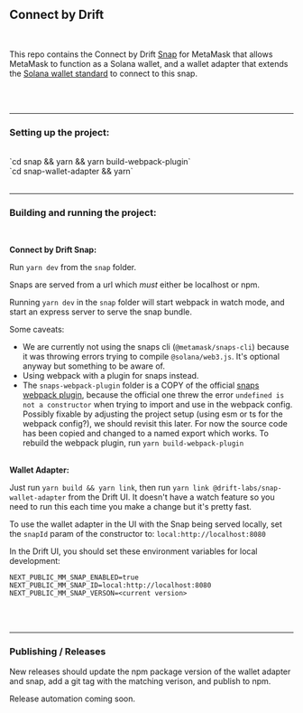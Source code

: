 ## Connect by Drift
<br>


This repo contains the Connect by Drift [Snap]((https://docs.metamask.io/snaps/)) for MetaMask that allows MetaMask to function as a Solana wallet, and a wallet adapter that extends the [Solana wallet standard](https://github.com/solana-labs/wallet-standard) to connect to this snap.

<br><br>

---

### Setting up the project:
<br>
`cd snap && yarn && yarn build-webpack-plugin`<br>
`cd snap-wallet-adapter && yarn`
<br><br>

---

### Building and running the project:
<br>

**Connect by Drift Snap:**

Run `yarn dev` from the `snap` folder. 

Snaps are served from a url which *must* either be localhost or npm. 

Running `yarn dev` in the `snap` folder will start webpack in watch mode, and start an express server to serve the snap bundle.

Some caveats: 
- We are currently not using the snaps cli (`@metamask/snaps-cli`) because it was throwing errors trying to compile `@solana/web3.js`. It's optional anyway but something to be aware of.
- Using webpack with a plugin for snaps instead.
- The `snaps-webpack-plugin` folder is a COPY of the official [snaps webpack plugin](https://github.com/MetaMask/snaps/tree/main/packages/snaps-webpack-plugin), because the official one threw the error `undefined is not a constructor` when trying to import and use in the webpack config. Possibly fixable by adjusting the project setup (using esm or ts for the webpack config?), we should revisit this later. For now the source code has been copied and changed to a named export which works. To rebuild the webpack plugin, run `yarn build-webpack-plugin`
<br><br>

**Wallet Adapter:**

Just run `yarn build && yarn link`, then run `yarn link @drift-labs/snap-wallet-adapter` from the Drift UI. It doesn't have a watch feature so you need to run this each time you make a change but it's pretty fast.

To use the wallet adapter in the UI with the Snap being served locally, set the `snapId` param of the constructor to: `local:http://localhost:8080`

In the Drift UI, you should set these environment variables for local development: 
```
NEXT_PUBLIC_MM_SNAP_ENABLED=true
NEXT_PUBLIC_MM_SNAP_ID=local:http://localhost:8080
NEXT_PUBLIC_MM_SNAP_VERSON=<current version>
```
<br><br>

---

### Publishing / Releases

New releases should update the npm package version of the wallet adapter and snap, add a git tag with the matching verison, and publish to npm.

Release automation coming soon.
